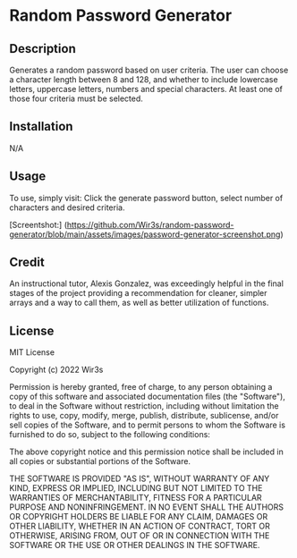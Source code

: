 # Random Password Generator

## Description

Generates a random password based on user criteria. The user can choose a character length between 8 and 128, and whether to include lowercase letters, uppercase letters, numbers and special characters. At least one of those four criteria must be selected.

## Installation

N/A

## Usage

To use, simply visit: 
Click the generate password button, select number of characters and desired criteria.

[Screentshot:]
(https://github.com/Wir3s/random-password-generator/blob/main/assets/images/password-generator-screenshot.png)

## Credit

An instructional tutor, Alexis Gonzalez, was exceedingly helpful in the final stages of the project providing a recommendation for cleaner, simpler arrays and a way to call them, as well as better utilization of functions.

## License

MIT License

Copyright (c) 2022 Wir3s

Permission is hereby granted, free of charge, to any person obtaining a copy
of this software and associated documentation files (the "Software"), to deal
in the Software without restriction, including without limitation the rights
to use, copy, modify, merge, publish, distribute, sublicense, and/or sell
copies of the Software, and to permit persons to whom the Software is
furnished to do so, subject to the following conditions:

The above copyright notice and this permission notice shall be included in all
copies or substantial portions of the Software.

THE SOFTWARE IS PROVIDED "AS IS", WITHOUT WARRANTY OF ANY KIND, EXPRESS OR
IMPLIED, INCLUDING BUT NOT LIMITED TO THE WARRANTIES OF MERCHANTABILITY,
FITNESS FOR A PARTICULAR PURPOSE AND NONINFRINGEMENT. IN NO EVENT SHALL THE
AUTHORS OR COPYRIGHT HOLDERS BE LIABLE FOR ANY CLAIM, DAMAGES OR OTHER
LIABILITY, WHETHER IN AN ACTION OF CONTRACT, TORT OR OTHERWISE, ARISING FROM,
OUT OF OR IN CONNECTION WITH THE SOFTWARE OR THE USE OR OTHER DEALINGS IN THE
SOFTWARE.
